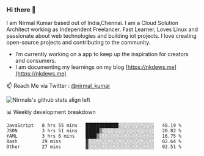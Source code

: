 ### Hi there 👋

 I am Nirmal Kumar based out of India,Chennai. I am a Cloud Solution Architect working as Independent Freelancer. Fast Learner, Loves Linux and passionate about web technologies and building iot projects. I love creating open-source projects and contributing to the community.

- I’m currently working on a app to keep up the inspiration for creators and consumers.
- I am documenting my learnings on my blog [https://nkdews.me](https://nkdews.me)

📫 Reach Me via  Twitter : [@nirmal_kumar](https://twitter.com/nirmal_kumar)

![Nirmals's github stats align left](https://github-readme-stats.vercel.app/api?username=nk-gears&show_icons=true)


📊 Weekly development breakdown

<!--START_SECTION:waka-->
```text
JavaScript   8 hrs 55 mins   ████████████░░░░░░░░░░░░░   48.19 % 
JSON         3 hrs 51 mins   █████▒░░░░░░░░░░░░░░░░░░░   20.82 % 
YAML         3 hrs 6 mins    ████▒░░░░░░░░░░░░░░░░░░░░   16.75 % 
Bash         29 mins         ▓░░░░░░░░░░░░░░░░░░░░░░░░   02.64 % 
Other        27 mins         ▓░░░░░░░░░░░░░░░░░░░░░░░░   02.51 % 
```
<!--END_SECTION:waka-->



